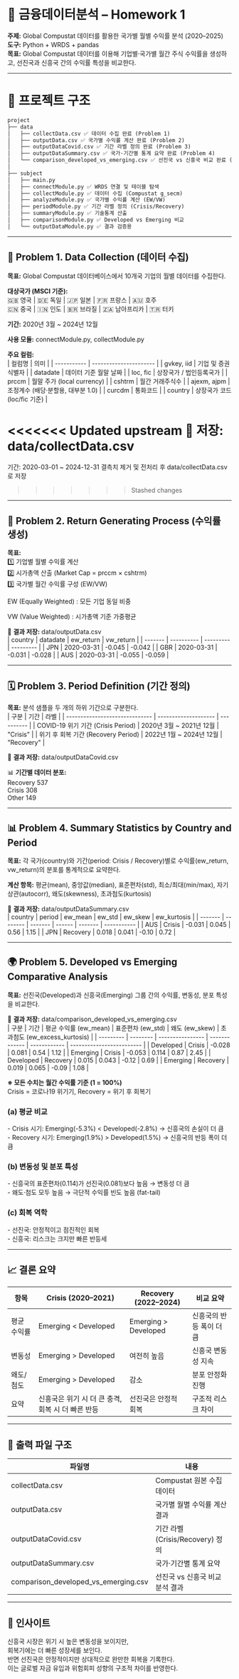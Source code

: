 <h1>📘 금융데이터분석 – Homework 1</h1>

<b>주제:</b> Global Compustat 데이터를 활용한 국가별 월별 수익률 분석 (2020–2025) <br>
<b>도구:</b> Python + WRDS + pandas <br>
<b>목표:</b> Global Compustat 데이터를 이용해 기업별·국가별 월간 주식 수익률을 생성하고, 선진국과 신흥국 간의 수익률 특성을 비교한다. <br>

<hr>

<h1>📂 프로젝트 구조</h1>

```markdown
project
├── data
│   ├── collectData.csv ✅ 데이터 수집 완료 (Problem 1)
│   ├── outputData.csv ✅ 국가별 수익률 계산 완료 (Problem 2)
│   ├── outputDataCovid.csv ✅ 기간 라벨 정의 완료 (Problem 3)
│   ├── outputDataSummary.csv ✅ 국가·기간별 통계 요약 완료 (Problem 4)
│   └── comparison_developed_vs_emerging.csv ✅ 선진국 vs 신흥국 비교 완료 (Problem 5)
│
├── subject
│   ├── main.py
│   ├── connectModule.py ✅ WRDS 연결 및 테이블 탐색
│   ├── collectModule.py ✅ 데이터 수집 (Compustat g_secm)
│   ├── analyzeModule.py ✅ 국가별 수익률 계산 (EW/VW)
│   ├── periodModule.py ✅ 기간 라벨 정의 (Crisis/Recovery)
│   ├── summaryModule.py ✅ 기술통계 산출
│   ├── comparisonModule.py ✅ Developed vs Emerging 비교
│   └── outputDataModule.py ✅ 결과 검증용
```

<hr> <h2>🧩 Problem 1. Data Collection (데이터 수집)</h2>

<b>목표:</b> Global Compustat 데이터베이스에서 10개국 기업의 월별 데이터를 수집한다. <br>

<b>대상국가 (MSCI 기준):</b> <br>
🇬🇧 영국 | 🇩🇪 독일 | 🇯🇵 일본 | 🇫🇷 프랑스 | 🇦🇺 호주 <br>
🇨🇳 중국 | 🇮🇳 인도 | 🇧🇷 브라질 | 🇿🇦 남아프리카 | 🇹🇷 터키 <br>

<b>기간:</b> 2020년 3월 ~ 2024년 12월 <br>

<b>사용 모듈:</b> connectModule.py, collectModule.py <br>

<b>주요 컬럼:</b> <br>
| 컬럼명         | 의미                     |
| ----------- | ---------------------- |
| gvkey, iid  | 기업 및 증권 식별자            |
| datadate    | 데이터 기준 월말 날짜           |
| loc, fic    | 상장국가 / 법인등록국가          |
| prccm       | 월말 주가 (local currency) |
| cshtrm      | 월간 거래주식수               |
| ajexm, ajpm | 조정계수 (배당·분할용, 대부분 1.0) |
| curcdm      | 통화코드                   |
| country     | 상장국가 코드 (loc/fic 기준)   |

<<<<<<< Updated upstream
💾 <b>저장:</b> data/collectData.csv <br>
=======
기간: 2020-03-01 ~ 2024-12-31
결측치 제거 및 전처리 후 data/collectData.csv로 저장
>>>>>>> Stashed changes

<hr> <h2>🧮 Problem 2. Return Generating Process (수익률 생성)</h2>

<b>목표:</b> <br>
1️⃣ 기업별 월별 수익률 계산 <br>
2️⃣ 시가총액 산출 (Market Cap = prccm × cshtrm) <br>
3️⃣ 국가별 월간 수익률 구성 (EW/VW) <br>

EW (Equally Weighted) : 모든 기업 동일 비중 <br>

VW (Value Weighted) : 시가총액 기준 가중평균 <br>

💾 <b>결과 저장:</b> data/outputData.csv <br>
| country | datadate   | ew_return | vw_return |
| ------- | ---------- | --------- | --------- |
| JPN     | 2020-03-31 | -0.045    | -0.042    |
| GBR     | 2020-03-31 | -0.031    | -0.028    |
| AUS     | 2020-03-31 | -0.055    | -0.059    |

<hr> <h2>🗓️ Problem 3. Period Definition (기간 정의)</h2>

<b>목표:</b> 분석 샘플을 두 개의 하위 기간으로 구분한다. <br>
| 구분                             | 기간                   | 라벨         |
| ------------------------------ | -------------------- | ---------- |
| COVID-19 위기 기간 (Crisis Period) | 2020년 3월 ~ 2021년 12월 | "Crisis"   |
| 위기 후 회복 기간 (Recovery Period)   | 2022년 1월 ~ 2024년 12월 | "Recovery" |

💾 <b>결과 저장:</b> data/outputDataCovid.csv <br>

📊 <b>기간별 데이터 분포:</b> <br>
Recovery 537<br>
Crisis 308<br>
Other 149<br>

<hr> <h2>📊 Problem 4. Summary Statistics by Country and Period</h2>

<b>목표:</b> 각 국가(country)와 기간(period: Crisis / Recovery)별로 수익률(ew_return, vw_return)의 분포를 통계적으로 요약한다. <br>

<b>계산 항목:</b> 평균(mean), 중앙값(median), 표준편차(std), 최소/최대(min/max), 자기상관(autocorr), 왜도(skewness), 초과첨도(kurtosis) <br>

💾 <b>결과 저장:</b> data/outputDataSummary.csv <br>
                                            | country | period   | ew_mean | ew_std | ew_skew | ew_kurtosis |
| ------- | -------- | ------- | ------ | ------- | ----------- |
| AUS     | Crisis   | -0.031  | 0.045  | 0.56    | 1.15        |
| JPN     | Recovery | 0.018   | 0.041  | -0.10   | 0.72        |

<hr> <h2>🌍 Problem 5. Developed vs Emerging Comparative Analysis</h2>

<b>목표:</b> 선진국(Developed)과 신흥국(Emerging) 그룹 간의 수익률, 변동성, 분포 특성을 비교한다. <br>

💾 <b>결과 저장:</b> data/comparison_developed_vs_emerging.csv <br>
| 구분        | 기간       | 평균 수익률 (ew_mean) | 표준편차 (ew_std) | 왜도 (ew_skew) | 초과첨도 (ew_excess_kurtosis) |
| --------- | -------- | ---------------- | ------------- | ------------ | ------------------------- |
| Developed | Crisis   | -0.028           | 0.081         | 0.54         | 1.12                      |
| Emerging  | Crisis   | -0.053           | 0.114         | 0.87         | 2.45                      |
| Developed | Recovery | 0.015            | 0.043         | -0.12        | 0.69                      |
| Emerging  | Recovery | 0.019            | 0.065         | -0.09        | 1.08                      |

<b>※ 모든 수치는 월간 수익률 기준 (1 = 100%)</b> <br>
Crisis = 코로나19 위기기, Recovery = 위기 후 회복기 <br>

<h3>(a) 평균 비교</h3> - Crisis 시기: Emerging(-5.3%) < Developed(-2.8%) → 신흥국의 손실이 더 큼 <br> - Recovery 시기: Emerging(1.9%) > Developed(1.5%) → 신흥국의 반등 폭이 더 큼 <br> <h3>(b) 변동성 및 분포 특성</h3> - 신흥국의 표준편차(0.114)가 선진국(0.081)보다 높음 → 변동성 더 큼 <br> - 왜도·첨도 모두 높음 → 극단적 수익률 빈도 높음 (fat-tail) <br> <h3>(c) 회복 역학</h3> - 선진국: 안정적이고 점진적인 회복 <br> - 신흥국: 리스크는 크지만 빠른 반등세 <br> <hr> <h2>📈 결론 요약</h2>
 
| 항목     | Crisis (2020–2021)             | Recovery (2022–2024) | 비교 요약          |
| ------ | ------------------------------ | -------------------- | -------------- |
| 평균 수익률 | Emerging < Developed           | Emerging > Developed | 신흥국의 반등 폭이 더 큼 |
| 변동성    | Emerging > Developed           | 여전히 높음               | 신흥국 변동성 지속     |
| 왜도/첨도  | Emerging > Developed           | 감소                   | 분포 안정화 진행      |
| 요약     | 신흥국은 위기 시 더 큰 충격, 회복 시 더 빠른 반등 | 선진국은 안정적 회복          | 구조적 리스크 차이     |


<hr> <h2>💾 출력 파일 구조</h2>

| 파일명                                  | 내용                        |
| ------------------------------------ | ------------------------- |
| collectData.csv                      | Compustat 원본 수집 데이터       |
| outputData.csv                       | 국가별 월별 수익률 계산 결과          |
| outputDataCovid.csv                  | 기간 라벨(Crisis/Recovery) 정의 |
| outputDataSummary.csv                | 국가·기간별 통계 요약              |
| comparison_developed_vs_emerging.csv | 선진국 vs 신흥국 비교 분석 결과       |

<hr> <h2>🧩 인사이트</h2>

신흥국 시장은 위기 시 높은 변동성을 보이지만, <br>
회복기에는 더 빠른 성장세를 보인다. <br>
반면 선진국은 안정적이지만 상대적으로 완만한 회복을 기록한다. <br>
이는 글로벌 자금 유입과 위험회피 성향의 구조적 차이를 반영한다. <br>

